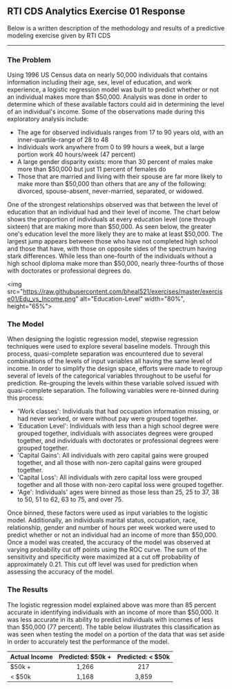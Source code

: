 ## RTI CDS Analytics Exercise 01 Response

Below is a written description of the methodology and results of a predictive modeling exercise given by RTI CDS 

------

### The Problem

Using 1996 US Census data on nearly 50,000 individuals that contains information including their age, sex, level of education, and work experience, 
a logistic regression model was built to predict whether or not an individual makes more than $50,000. Analysis was done in order to determine
which of these available factors could aid in determining the level of an individual's income. Some of the observations made during this exploratory
analysis include:
- The age for observed individuals ranges from 17 to 90 years old, with an inner-quartile-range of 28 to 48
- Individuals work anywhere from 0 to 99 hours a week, but a large portion work 40 hours/week (47 percent)
- A large gender disparity exists: more than 30 percent of males make more than $50,000 but just 11 percent of females do
- Those that are married and living with their spouse are far more likely to make more than $50,000 than others that are any of the following: divorced, spouse-absent, never-married, separated, or widowed.

One of the strongest relationships observed was that between the level of education that an individual had and their level of income. The chart below shows the proportion of
individuals at every education level (one through sixteen) that are making more than $50,000. As seen below, the greater one's education level the more likely they are to make
at least $50,000. The largest jump appears between those who have not completed high school and those that have, with those on opposite sides of the spectrum having stark differences.
While less than one-fourth of the individuals without a high school diploma make more than $50,000, nearly three-fourths of those with doctorates or professional degrees do.

<img src="https://raw.githubusercontent.com/bheal521/exercises/master/exercise01/Edu_vs_Income.png" alt="Education-Level" width="80%", height="65%">


### The Model

When designing the logistic regression model, stepwise regression techniques were used to explore several baseline models. Through this process, quasi-complete separation was encountered
due to several combinations of the levels of input variables all having the same level of income. In order to simplify the design space, efforts were made to regroup several of levels of the categorical
variables throughout to be useful for prediction. Re-grouping the levels within these variable solved issued with quasi-complete separation. The following variables were re-binned during this process:
- 'Work classes': Individuals that had occupation information missing, or had never worked, or were without pay were grouped together.
- 'Education Level': Individuals with less than a high school degree were grouped together, individuals with associates degrees were grouped together, and individuals with doctorates or professional degrees were grouped together.
- 'Capital Gains': All individuals with zero capital gains were grouped together, and all those with non-zero capital gains were grouped together.
- 'Capital Loss': All individuals with zero capital loss were grouped together and all those with non-zero capital loss were grouped together.
- 'Age': Individuals' ages were binned as those less than 25, 25 to 37, 38 to 50, 51 to 62, 63 to 75, and over 75. 

Once binned, these factors were used as input variables to the logistic model. Additionally, an individuals marital status, occupation, race, relationship, gender and number of hours per week worked were used
to predict whether or not an individual had an income of more than $50,000. Once a model was created, the accuracy of the model was observed at varying probability cut off points using the ROC curve. The sum of
the sensitivity and specificity were maximized at a cut off probability of approximately 0.21. This cut off level was used for prediction when assessing the accuracy of the model.


### The Results

The logistic regression model explained above was more than 85 percent accurate in identifying individuals with an income of more than $50,000. It was less accurate in its ability to predict individuals
with incomes of less than $50,000 (77 percent). The table below illustrates this classification as was seen when testing the model on a portion of the data that was set aside in order to accurately test
the performance of the model.

| Actual Income | Predicted: $50k + | Predicted: < $50k |
|---------------|:-----------------:|:-----------------:|
| $50k + 	    |  1,266			| 217				|
| < $50k		|  1,168 			| 3,859				|


